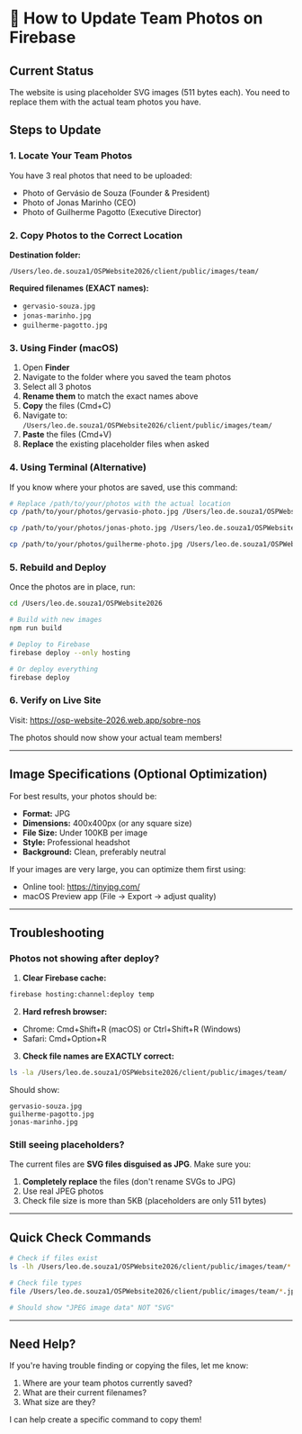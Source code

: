 # 📸 How to Update Team Photos on Firebase

## Current Status
The website is using placeholder SVG images (511 bytes each). You need to replace them with the actual team photos you have.

## Steps to Update

### 1. Locate Your Team Photos
You have 3 real photos that need to be uploaded:
- Photo of Gervásio de Souza (Founder & President)
- Photo of Jonas Marinho (CEO)  
- Photo of Guilherme Pagotto (Executive Director)

### 2. Copy Photos to the Correct Location

**Destination folder:**
```
/Users/leo.de.souza1/OSPWebsite2026/client/public/images/team/
```

**Required filenames (EXACT names):**
- `gervasio-souza.jpg`
- `jonas-marinho.jpg`
- `guilherme-pagotto.jpg`

### 3. Using Finder (macOS)

1. Open **Finder**
2. Navigate to the folder where you saved the team photos
3. Select all 3 photos
4. **Rename them** to match the exact names above
5. **Copy** the files (Cmd+C)
6. Navigate to: `/Users/leo.de.souza1/OSPWebsite2026/client/public/images/team/`
7. **Paste** the files (Cmd+V)
8. **Replace** the existing placeholder files when asked

### 4. Using Terminal (Alternative)

If you know where your photos are saved, use this command:

```bash
# Replace /path/to/your/photos with the actual location
cp /path/to/your/photos/gervasio-photo.jpg /Users/leo.de.souza1/OSPWebsite2026/client/public/images/team/gervasio-souza.jpg

cp /path/to/your/photos/jonas-photo.jpg /Users/leo.de.souza1/OSPWebsite2026/client/public/images/team/jonas-marinho.jpg

cp /path/to/your/photos/guilherme-photo.jpg /Users/leo.de.souza1/OSPWebsite2026/client/public/images/team/guilherme-pagotto.jpg
```

### 5. Rebuild and Deploy

Once the photos are in place, run:

```bash
cd /Users/leo.de.souza1/OSPWebsite2026

# Build with new images
npm run build

# Deploy to Firebase
firebase deploy --only hosting

# Or deploy everything
firebase deploy
```

### 6. Verify on Live Site

Visit: https://osp-website-2026.web.app/sobre-nos

The photos should now show your actual team members!

---

## Image Specifications (Optional Optimization)

For best results, your photos should be:
- **Format:** JPG
- **Dimensions:** 400x400px (or any square size)
- **File Size:** Under 100KB per image
- **Style:** Professional headshot
- **Background:** Clean, preferably neutral

If your images are very large, you can optimize them first using:
- Online tool: https://tinyjpg.com/
- macOS Preview app (File → Export → adjust quality)

---

## Troubleshooting

### Photos not showing after deploy?

1. **Clear Firebase cache:**
```bash
firebase hosting:channel:deploy temp
```

2. **Hard refresh browser:**
- Chrome: Cmd+Shift+R (macOS) or Ctrl+Shift+R (Windows)
- Safari: Cmd+Option+R

3. **Check file names are EXACTLY correct:**
```bash
ls -la /Users/leo.de.souza1/OSPWebsite2026/client/public/images/team/
```

Should show:
```
gervasio-souza.jpg
guilherme-pagotto.jpg
jonas-marinho.jpg
```

### Still seeing placeholders?

The current files are **SVG files disguised as JPG**. Make sure you:
1. **Completely replace** the files (don't rename SVGs to JPG)
2. Use real JPEG photos
3. Check file size is more than 5KB (placeholders are only 511 bytes)

---

## Quick Check Commands

```bash
# Check if files exist
ls -lh /Users/leo.de.souza1/OSPWebsite2026/client/public/images/team/*.jpg

# Check file types
file /Users/leo.de.souza1/OSPWebsite2026/client/public/images/team/*.jpg

# Should show "JPEG image data" NOT "SVG"
```

---

## Need Help?

If you're having trouble finding or copying the files, let me know:
1. Where are your team photos currently saved?
2. What are their current filenames?
3. What size are they?

I can help create a specific command to copy them!
